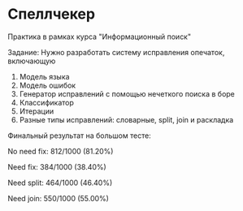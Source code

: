 # Спеллчекер

Практика в рамках курса "Информационный поиск"

Задание: Нужно разработать систему исправления опечаток, включающую

1. Модель языка
2. Модель ошибок
3. Генератор исправлений с помощью нечеткого поиска в боре
4. Классификатор
5. Итерации
6. Разные типы исправлений: словарные, split, join и раскладка

Финальный результат на большом тесте: 

No need fix: 812/1000 (81.20%)

Need fix: 384/1000 (38.40%)

Need split: 464/1000 (46.40%)

Need join: 550/1000 (55.00%)

